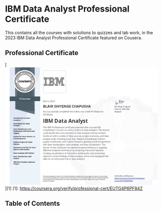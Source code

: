 # IBM Data Analyst Professional Certificate
 This contains all the courses with solutions to quizzes and lab work, in the 2023 IBM Data Analyst Professional Certificate featured on Cousera.

## Professional Certificate
[![certificate image](images/cousera-certificate-ibmdapc-2023.jpg)][1]
[1]: https://coursera.org/verify/professional-cert/EUTG4P6PF84Z

## Table of Contents
